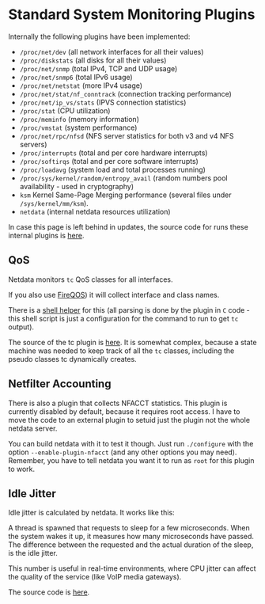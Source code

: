 # Standard System Monitoring Plugins

Internally the following plugins have been implemented:

 - `/proc/net/dev` (all network interfaces for all their values)
 - `/proc/diskstats` (all disks for all their values)
 - `/proc/net/snmp` (total IPv4, TCP and UDP usage)
 - `/proc/net/snmp6` (total IPv6 usage)
 - `/proc/net/netstat` (more IPv4 usage)
 - `/proc/net/stat/nf_conntrack` (connection tracking performance)
 - `/proc/net/ip_vs/stats` (IPVS connection statistics)
 - `/proc/stat` (CPU utilization)
 - `/proc/meminfo` (memory information)
 - `/proc/vmstat` (system performance)
 - `/proc/net/rpc/nfsd` (NFS server statistics for both v3 and v4 NFS servers)
 - `/proc/interrupts` (total and per core hardware interrupts)
 - `/proc/softirqs` (total and per core software interrupts)
 - `/proc/loadavg` (system load and total processes running)
 - `/proc/sys/kernel/random/entropy_avail` (random numbers pool availability - used in cryptography)
 - `ksm` Kernel Same-Page Merging performance (several files under `/sys/kernel/mm/ksm`).
 - `netdata` (internal netdata resources utilization)

In case this page is left behind in updates, the source code for runs these internal plugins is [here](https://github.com/firehol/netdata/blob/master/src/plugin_proc.c).


## QoS

Netdata monitors `tc` QoS classes for all interfaces.

If you also use [FireQOS](http://firehol.org/tutorial/fireqos-new-user/)) it will collect interface and class names.

There is a [shell helper](https://github.com/firehol/netdata/blob/master/plugins.d/tc-qos-helper.sh) for this (all parsing is done by the plugin in `C` code - this shell script is just a configuration for the command to run to get `tc` output).

The source of the tc plugin is [here](https://github.com/firehol/netdata/blob/master/src/plugin_tc.c). It is somewhat complex, because a state machine was needed to keep track of all the `tc` classes, including the pseudo classes tc dynamically creates.


## Netfilter Accounting

There is also a plugin that collects NFACCT statistics. This plugin is currently disabled by default, because it requires root access. I have to move the code to an external plugin to setuid just the plugin not the whole netdata server.

You can build netdata with it to test it though. Just run `./configure` with the option `--enable-plugin-nfacct` (and any other options you may need). Remember, you have to tell netdata you want it to run as `root` for this plugin to work.

## Idle Jitter

Idle jitter is calculated by netdata. It works like this:

A thread is spawned that requests to sleep for a few microseconds. When the system wakes it up, it measures how many microseconds have passed. The difference between the requested and the actual duration of the sleep, is the idle jitter.

This number is useful in real-time environments, where CPU jitter can affect the quality of the service (like VoIP media gateways).

The source code is [here](https://github.com/firehol/netdata/blob/master/src/plugin_idlejitter.c).
